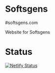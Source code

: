 # Softsgens

#softsgens.com

Website for Softsgens

# Status

[![Netlify Status](https://api.netlify.com/api/v1/badges/661dae2e-b672-4018-8bbb-d1932fe19447/deploy-status)](https://app.netlify.com/sites/lucid-montalcini-fd851d/deploys)
